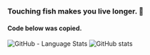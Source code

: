 ### Touching fish makes you live longer. 👋
#### Code below was copied.

<!--
**lamhaoyin/lamhaoyin** is a ✨ _special_ ✨ repository because its `README.md` (this file) appears on your GitHub profile.

Here are some ideas to get you started:

- 🔭 I’m currently working on ...
- 🌱 I’m currently learning ...
- 👯 I’m looking to collaborate on ...
- 🤔 I’m looking for help with ...
- 💬 Ask me about ...
- 📫 How to reach me: ...
- 😄 Pronouns: ...
- ⚡ Fun fact: ...
-->


![GitHub - Language Stats](https://github-readme-stats.vercel.app/api/top-langs/?username=eat-swap)
![GitHub stats](https://github-readme-stats.vercel.app/api?username=eat-swap&show_icons=true&theme=radical&count_private=true)
